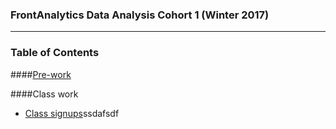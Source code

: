 ### FrontAnalytics Data Analysis Cohort 1 (Winter 2017)
*****

### Table of Contents
####[Pre-work](http://bit.ly/2hfVXgX)

####Class work
* [Class signups](https://docs.google.com/a/frontanalytics.com/spreadsheets/d/1JJKP3q_U6qJ5h0WRF9alfGHWolJxSP8hYVU7PwNjxTM/edit?usp=sharing)ssdafsdf
